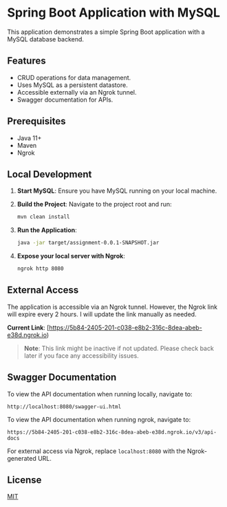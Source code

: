 # Spring Boot Application with MySQL

This application demonstrates a simple Spring Boot application with a MySQL database backend.

## Features

- CRUD operations for data management.
- Uses MySQL as a persistent datastore.
- Accessible externally via an Ngrok tunnel.
- Swagger documentation for APIs.

## Prerequisites

- Java 11+
- Maven
- Ngrok

## Local Development

1. **Start MySQL**:
   Ensure you have MySQL running on your local machine.

2. **Build the Project**:
   Navigate to the project root and run:
   ```bash
   mvn clean install
   ```

3. **Run the Application**:
   ```bash
   java -jar target/assignment-0.0.1-SNAPSHOT.jar
   ```

4. **Expose your local server with Ngrok**:
   ```bash
   ngrok http 8080
   ```

## External Access

The application is accessible via an Ngrok tunnel. However, the Ngrok link will expire every 2 hours. I will update the link manually as needed.

**Current Link**: [https://5b84-2405-201-c038-e8b2-316c-8dea-abeb-e38d.ngrok.io)


> **Note**: This link might be inactive if not updated. Please check back later if you face any accessibility issues.

## Swagger Documentation

To view the API documentation when running locally, navigate to:
```
http://localhost:8080/swagger-ui.html
```
To view the API documentation when running ngrok, navigate to:
```
https://5b84-2405-201-c038-e8b2-316c-8dea-abeb-e38d.ngrok.io/v3/api-docs
```

For external access via Ngrok, replace `localhost:8080` with the Ngrok-generated URL.

## License

[MIT](https://choosealicense.com/licenses/mit/)
